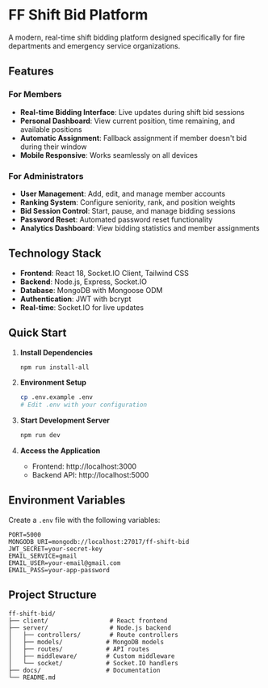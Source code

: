 # FF Shift Bid Platform

A modern, real-time shift bidding platform designed specifically for fire departments and emergency service organizations.

## Features

### For Members
- **Real-time Bidding Interface**: Live updates during shift bid sessions
- **Personal Dashboard**: View current position, time remaining, and available positions
- **Automatic Assignment**: Fallback assignment if member doesn't bid during their window
- **Mobile Responsive**: Works seamlessly on all devices

### For Administrators
- **User Management**: Add, edit, and manage member accounts
- **Ranking System**: Configure seniority, rank, and position weights
- **Bid Session Control**: Start, pause, and manage bidding sessions
- **Password Reset**: Automated password reset functionality
- **Analytics Dashboard**: View bidding statistics and member assignments

## Technology Stack

- **Frontend**: React 18, Socket.IO Client, Tailwind CSS
- **Backend**: Node.js, Express, Socket.IO
- **Database**: MongoDB with Mongoose ODM
- **Authentication**: JWT with bcrypt
- **Real-time**: Socket.IO for live updates

## Quick Start

1. **Install Dependencies**
   ```bash
   npm run install-all
   ```

2. **Environment Setup**
   ```bash
   cp .env.example .env
   # Edit .env with your configuration
   ```

3. **Start Development Server**
   ```bash
   npm run dev
   ```

4. **Access the Application**
   - Frontend: http://localhost:3000
   - Backend API: http://localhost:5000

## Environment Variables

Create a `.env` file with the following variables:

```env
PORT=5000
MONGODB_URI=mongodb://localhost:27017/ff-shift-bid
JWT_SECRET=your-secret-key
EMAIL_SERVICE=gmail
EMAIL_USER=your-email@gmail.com
EMAIL_PASS=your-app-password
```

## Project Structure

```
ff-shift-bid/
├── client/                 # React frontend
├── server/                 # Node.js backend
│   ├── controllers/        # Route controllers
│   ├── models/            # MongoDB models
│   ├── routes/            # API routes
│   ├── middleware/        # Custom middleware
│   └── socket/            # Socket.IO handlers
├── docs/                  # Documentation
└── README.md
```


